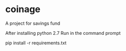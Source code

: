 # coinage
A project for savings fund

After installing python 2.7
Run in the command prompt

pip install -r requirements.txt
